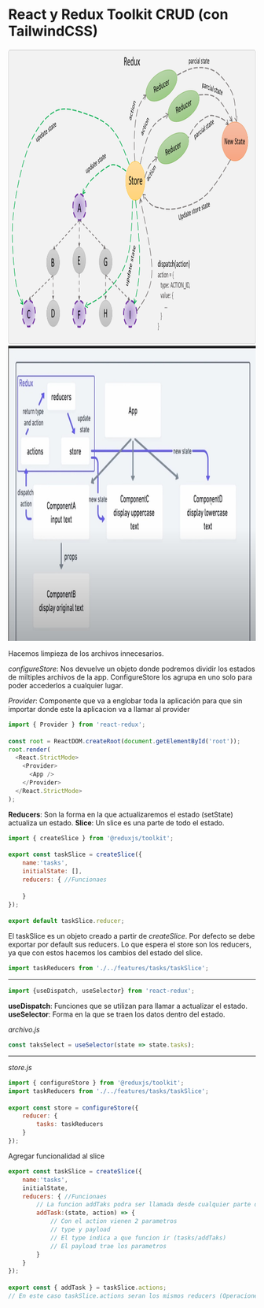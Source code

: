 # React y Redux Toolkit CRUD (con TailwindCSS)

<img src="./src/assets/redux.png" style="width:650;height:600px;">
<img src="./src/assets/redux2.jpg" style="width:650;height:600px;">

Hacemos limpieza de los archivos innecesarios.

_configureStore_: Nos devuelve un objeto donde podremos dividir los estados de miltiples archivos de la app. ConfigureStore los agrupa en uno solo para poder accederlos a cualquier lugar.

_Provider_: Componente que va a englobar toda la aplicación para que sin importar donde este la aplicacion va a llamar al provider
```js
import { Provider } from 'react-redux';

const root = ReactDOM.createRoot(document.getElementById('root'));
root.render(
  <React.StrictMode>
    <Provider>
      <App />
    </Provider>
  </React.StrictMode>
);
```

__Reducers__: Son la forma en la que actualizaremos el estado (setState) actualiza un estado.
__Slice__: Un slice es una parte de todo el estado.
```js
import { createSlice } from '@reduxjs/toolkit';

export const taskSlice = createSlice({
    name:'tasks',
    initialState: [],
    reducers: { //Funcionaes

    }
});

export default taskSlice.reducer;
```
 El taskSlice es un objeto creado a partir de _createSlice_. Por defecto se debe exportar por default sus reducers. Lo que espera el store son los reducers, ya que con estos hacemos los cambios del estado del slice.

```js
import taskReducers from './../features/tasks/taskSlice';
```
---
```js
import {useDispatch, useSelector} from 'react-redux';
```
__useDispatch__: Funciones que se utilizan para llamar a actualizar el estado.
__useSelector__: Forma en la que se traen los datos dentro del estado.

*archivo.js*
```js
const taksSelect = useSelector(state => state.tasks);
```
----
*store.js*
```js
import { configureStore } from '@reduxjs/toolkit';
import taskReducers from './../features/tasks/taskSlice';

export const store = configureStore({
    reducer: {
        tasks: taskReducers
    }
});
```

Agregar funcionalidad al slice
```js
export const taskSlice = createSlice({
    name:'tasks',
    initialState,
    reducers: { //Funcionaes
        // La funcion addTaks podra ser llamada desde cualquier parte de la aplicación.
        addTask:(state, action) => {
            // Con el action vienen 2 parametros
            // type y payload
            // El type indica a que funcion ir (tasks/addTaks)
            // El payload trae los parametros
        }
    }
});

export const { addTask } = taskSlice.actions;
// En este caso taskSlice.actions seran los mismos reducers (Operaciones para cambiar estados).
```



